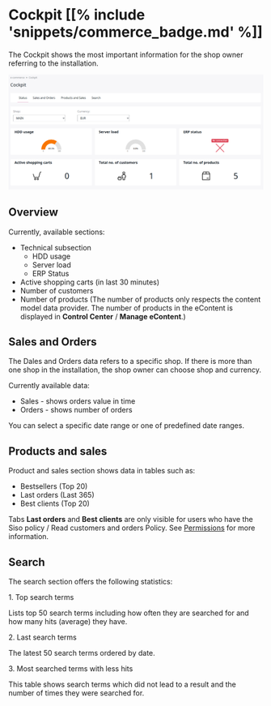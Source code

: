 # Cockpit [[% include 'snippets/commerce_badge.md' %]]

The Cockpit shows the most important information for the shop owner referring to the installation.

![](img/commerce_cockpit.png)

## Overview

Currently, available sections:

- Technical subsection
    - HDD usage
    - Server load
    - ERP Status
- Active shopping carts (in last 30 minutes)
- Number of customers
- Number of products  (The number of products only respects the content model data provider.
The number of products in the eContent is displayed in **Control Center** / **Manage eContent**.)

## Sales and Orders

The Dales and Orders data refers to a specific shop.
If there is more than one shop in the installation, the shop owner can choose shop and currency.

Currently available data:

- Sales - shows orders value in time
- Orders - shows number of orders

You can select a specific date range or one of predefined date ranges.

## Products and sales

Product and sales section shows data in tables such as:

- Bestsellers (Top 20)
- Last orders (Last 365)
- Best clients (Top 20)

Tabs **Last orders** and **Best clients** are only visible for users who have the Siso policy / Read customers and orders Policy. See [Permissions](permissions.md) for more information.

## Search

The search section offers the following statistics:

1\. Top search terms

Lists top 50 search terms including how often they are searched for and how many hits (average) they have.

2\. Last search terms

The latest 50 search terms ordered by date.

3\. Most searched terms with less hits

This table shows search terms which did not lead to a result and the number of times they were searched for.
